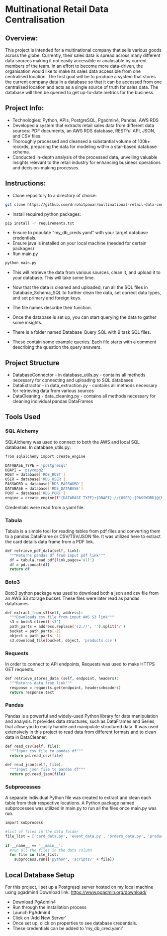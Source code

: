 # Multinational Retail Data Centralisation

## Overview:
This project is intended for a multinational company that sells various goods across the globe.
Currently, their sales data is spread across many different data sources making it not easily accessible or analysable by current members of the team.
In an effort to become more data-driven, the organisation would like to make its sales data accessible from one centralised location.
The first goal will be to produce a system that stores the current company data in a database so that it can be accessed from one centralised location and acts as a single source of truth for sales data.
The database will then be queried to get up-to-date metrics for the business.

## Project Info:
- Technologies: Python, APIs, PostgreSQL, Pgadmin4, Pandas, AWS RDS
- Developed a system that extracts retail sales data from different data sources: PDF documents, an AWS RDS database, RESTful API, JSON, and CSV files.
- Thoroughly processed and cleansed a substantial volume of 100k+ records, preparing the data for modeling within a star-based database schema.
- Conducted in-depth analysis of the processed data, unveiling valuable insights relevant to the retail industry for enhancing business operations and decision-making processes. 

## Instructions:

- Clone repository to a directory of choice:
```bash
git clone https://github.com/drrohitpawar/multinational-retail-data-centralisation.git
```
- Install required python packages:
```bash
pip install -r requirements.txt
```
- Ensure to populate "my_db_creds.yaml" with your target database credentials.
- Ensure java is installed on your local machine (needed for certain packages)
- Run main.py
```bash
python main.py
```
- This will retrieve the data from various sources, clean it, and upload it to your database. This will take some time.
- Now that the data is cleaned and uploaded, run all the SQL files in Database_Schema_SQL to further clean the data, set correct data types, and set primary and foreign keys.
- The file names describe their function.


- Once the database is set up, you can start querying the data to gather some insights. 
- There is a folder named Database_Query_SQL with 9 task SQL files. 
- These contain some example queries. Each file starts with a comment describing the question the query answers.

## Project Structure

- DatabaseConnector - in database_utils.py - contains all methods necessary for connecting and uploading to SQL databases
- DataExtractor - in data_extraction.py - contains all methods necessary for retrieving data from various sources
- DataCleaning - data_cleaning.py - contains all methods necessary for cleaning individual pandas DataFrames

## Tools Used

### SQL Alchemy

SQLAlchemy was used to connect to both the AWS and local SQL databases. In database_utils.py:
```bash
from sqlalchemy import create_engine
```
```bash
DATABASE_TYPE = 'postgresql'
DBAPI = 'psycopg2'
HOST = database['RDS_HOST']
USER = database['RDS_USER']
PASSWORD = database['RDS_PASSWORD']
DATABASE = database['RDS_DATABASE']
PORT = database['RDS_PORT']
engine = create_engine(f"{DATABASE_TYPE}+{DBAPI}://{USER}:{PASSWORD}@{HOST}:{PORT}/{DATABASE}")
```
Credentials were read from a yaml file.

### Tabula

Tabula is a simple tool for reading tables from pdf files and converting them to a pandas DataFrame or CSV/TSV/JSON file. It was utilized here to extract the card details data frame from a PDF link.
```bash
def retrieve_pdf_data(self, link):
  """Returns pandas df from input pdf link"""
  df = tabula.read_pdf(link,pages='all')
  df = pd.concat(df)
  return df
```
### Boto3

Boto3 python package was used to download both a json and csv file from an AWS S3 storage bucket. These files were later read as pandas dataframes.
```bash
def extract_from_s3(self, address):
  """Downloads csv file from input AWS S3 link"""
  s3 = boto3.client('s3')
  path_parts = address.replace('s3://', '').split('/')
  bucket = path_parts[-2]
  object = path_parts[-1]
  s3.download_file(bucket, object, 'products.csv')
```
### Requests

In order to connect to API endpoints, Requests was used to make HTTPS GET requests.

```bash
def retrieve_stores_data (self, endpoint, headers):
  """Returns data from link"""
  response = requests.get(endpoint, headers=headers)
  return response.text
```

### Pandas

Pandas is a powerful and widely-used Python library for data manipulation and analysis. It provides data structures, such as DataFrames and Series, that allow you to easily handle and manipulate structured data. It was used extensively in this project to read data from different formats and to clean data in DataCleaner.

```bash
def read_csv(self, file):
  """Input csv file to pandas df"""
  return pd.read_csv(file)
    
def read_json(self, file):
  """Input json file to pandas df"""
  return pd.read_json(file)
```

### Subprocesses

A separate individual Python file was created to extract and clean each table from their respective locations. A Python package named subprocesses was utilized in main.py to run all the files once main.py was run.

```bash
import subprocess

#list of files in the data folder
file_list = ['card_data.py', 'event_data.py', 'orders_data.py', 'products_data.py', 'store_data.py', 'users_data.py']
 
if __name__ == '__main__':
  #run all the files in the data column
  for file in file_list:
    subprocess.run(['python', 'scripts/' + file])
```

## Local Database Setup

For this project, I set up a Postgresql server hosted on my local machine using pgadmin4
Download link: https://www.pgadmin.org/download/

- Download PgAdmin4
- Run through the installation process
- Launch PgAdmin4
- Click on 'Add New Server'
- Once set up, click on properties to see database credentials.
- These credentials can be added to 'my_db_cred.yaml'



